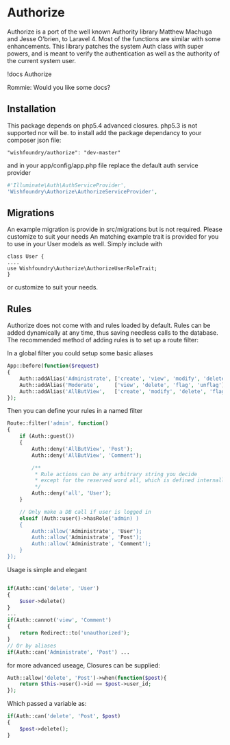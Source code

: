 Authorize
==============


Authorize is a port of the well known Authority library Matthew Machuga and Jesse O'brien, to Laravel 4. Most of the functions are similar with some
enhancements. This library patches the system Auth class with super powers, and is meant to verify the authentication as well as the authority of the current system user.



!docs Authorize

Rommie: Would you like some docs?

Installation
------------
This package depends on php5.4 advanced closures. php5.3 is not supported nor will be.
to install add the package dependancy to your composer json file:
```
"wishfoundry/authorize": "dev-master"
```
and in your app/config/app.php file replace the default auth service provider
```php
#'Illuminate\Auth\AuthServiceProvider',
'Wishfoundry\Authorize\AuthorizeServiceProvider',
```


Migrations
---------
An example migration is provide in src/migrations but is not required. Please customize to suit your needs
An matching example trait is provided for you to use in your User models as well. Simply include with
```
class User {
....
use Wishfoundry\Authorize\AuthorizeUserRoleTrait;
}
```
or customize to suit your needs.


Rules
-----

Authorize does not come with and rules loaded by default. Rules can be added dynamically at any time, thus saving
needless calls to the database. The recommended method of adding rules is to set up a route filter:

In a global filter you could setup some basic aliases
```php
App::before(function($request)
{
	Auth::addAlias('Administrate', ['create', 'view', 'modify', 'delete', 'flag', 'unflag']);
	Auth::addAlias('Moderate',     ['view', 'delete', 'flag', 'unflag']);
	Auth::addAlias('AllButView',   ['create', 'modify', 'delete', 'flag', 'unflag']);
});


```

Then you can define your rules in a named filter

```php
Route::filter('admin', function()
{
	if (Auth::guest())
	{
	    Auth::deny('AllButView', 'Post');
	    Auth::deny('AllButView', 'Comment');

	    /**
	     * Rule actions can be any arbitrary string you decide
	     * except for the reserved word all, which is defined internally
	     */
	    Auth::deny('all', 'User');
	}

    // Only make a DB call if user is logged in
	elseif (Auth::user()->hasRole('admin) )
	{
	    Auth::allow('Administrate', 'User');
	    Auth::allow('Administrate', 'Post');
	    Auth::allow('Administrate', 'Comment');
	}
});
```

Usage is simple and elegant

```php

if(Auth::can('delete', 'User')
{
    $user->delete()
}
...
if(Auth::cannot('view', 'Comment')
{
    return Redirect::to('unauthorized');
}
// Or by aliases
if(Auth::can('Administrate', 'Post') ...
```


for more advanced useage, Closures can be supplied:
```php
Auth::allow('delete', 'Post')->when(function($post){
    return $this->user()->id == $post->user_id;
});
```
Which passed a variable as:
```php
if(Auth::can('delete', 'Post', $post)
{
    $post->delete();
}
```

